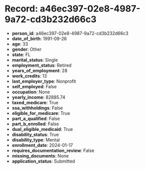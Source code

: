 # Record: a46ec397-02e8-4987-9a72-cd3b232d66c3

- **person_id**: a46ec397-02e8-4987-9a72-cd3b232d66c3
- **date_of_birth**: 1991-09-26
- **age**: 33
- **gender**: Other
- **state**: FL
- **marital_status**: Single
- **employment_status**: Retired
- **years_of_employment**: 28
- **work_credits**: 13
- **last_employer_type**: Nonprofit
- **self_employed**: False
- **occupation**: None
- **yearly_income**: 82885.74
- **taxed_medicare**: True
- **ssa_withholdings**: False
- **eligible_for_medicare**: True
- **part_a_qualified**: False
- **part_b_enrolled**: False
- **dual_eligible_medicaid**: True
- **disability_status**: True
- **disability_type**: Mental
- **enrollment_date**: 2024-01-17
- **requires_documentation_review**: False
- **missing_documents**: None
- **application_status**: Submitted